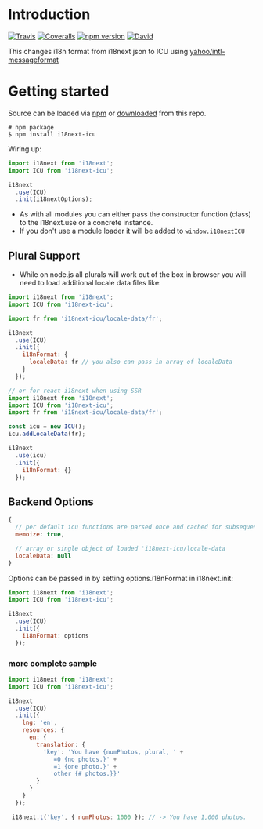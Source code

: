 # Introduction

[![Travis](https://img.shields.io/travis/i18next/i18next-icu/master.svg?style=flat-square)](https://travis-ci.org/i18next/i18next-icu)
[![Coveralls](https://img.shields.io/coveralls/i18next/i18next-icu/master.svg?style=flat-square)](https://coveralls.io/github/i18next/i18next-icu)
[![npm version](https://img.shields.io/npm/v/i18next-icu.svg?style=flat-square)](https://www.npmjs.com/package/i18next-icu)
[![David](https://img.shields.io/david/i18next/i18next-icu.svg?style=flat-square)](https://david-dm.org/i18next/i18next-icu)

This changes i18n format from i18next json to ICU using [yahoo/intl-messageformat](https://github.com/yahoo/intl-messageformat)

# Getting started

Source can be loaded via [npm](https://www.npmjs.com/package/i18next-icu) or [downloaded](https://github.com/i18next/i18next-icu/blob/master/i18nextICU.min.js) from this repo.

```
# npm package
$ npm install i18next-icu
```

Wiring up:

```js
import i18next from 'i18next';
import ICU from 'i18next-icu';

i18next
  .use(ICU)
  .init(i18nextOptions);
```

- As with all modules you can either pass the constructor function (class) to the i18next.use or a concrete instance.
- If you don't use a module loader it will be added to `window.i18nextICU`

## Plural Support

- While on node.js all plurals will work out of the box in browser you will need to load additional locale data files like:

```js
import i18next from 'i18next';
import ICU from 'i18next-icu';

import fr from 'i18next-icu/locale-data/fr';

i18next
  .use(ICU)
  .init({
    i18nFormat: {
      localeData: fr // you also can pass in array of localeData
    }
  });

// or for react-i18next when using SSR
import i18next from 'i18next';
import ICU from 'i18next-icu';
import fr from 'i18next-icu/locale-data/fr';

const icu = new ICU();
icu.addLocaleData(fr);

i18next
  .use(icu)
  .init({
    i18nFormat: {}
  });
```

## Backend Options

```js
{
  // per default icu functions are parsed once and cached for subsequent calls
  memoize: true,

  // array or single object of loaded 'i18next-icu/locale-data
  localeData: null
}
```

Options can be passed in by setting options.i18nFormat in i18next.init:

```js
import i18next from 'i18next';
import ICU from 'i18next-icu';

i18next
  .use(ICU)
  .init({
    i18nFormat: options
  });
```

### more complete sample

```js
import i18next from 'i18next';
import ICU from 'i18next-icu';

i18next
  .use(ICU)
  .init({
    lng: 'en',
    resources: {
      en: {
        translation: {
          'key': 'You have {numPhotos, plural, ' +
            '=0 {no photos.}' +
            '=1 {one photo.}' +
            'other {# photos.}}'
        }
      }
    }
  });

 i18next.t('key', { numPhotos: 1000 }); // -> You have 1,000 photos.
```
